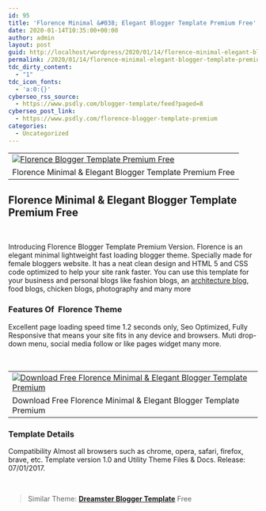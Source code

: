 ```yaml
---
id: 95
title: 'Florence Minimal &#038; Elegant Blogger Template Premium Free'
date: 2020-01-14T10:35:00+00:00
author: admin
layout: post
guid: http://localhost/wordpress/2020/01/14/florence-minimal-elegant-blogger-template-premium-free/
permalink: /2020/01/14/florence-minimal-elegant-blogger-template-premium-free/
tdc_dirty_content:
  - "1"
tdc_icon_fonts:
  - 'a:0:{}'
cyberseo_rss_source:
  - https://www.psdly.com/blogger-template/feed?paged=8
cyberseo_post_link:
  - https://www.psdly.com/florence-blogger-template-premium
categories:
  - Uncategorized
---
```

<table class="tr-caption-container" cellspacing="0" cellpadding="0" align="center">
  <tr>
    <td>
      <a href="https://i1.wp.com/www.psdly.com/wp-content/uploads/2020/01/Florence-Minimal-2526-Elegant-Blogger-Template-Premium-Free.jpg?ssl=1" data-elementor-open-lightbox="no"><img title="Florence Minimal & Elegant Blogger Template" src="https://i1.wp.com/www.psdly.com/wp-content/uploads/2020/01/Florence-Minimal-2526-Elegant-Blogger-Template-Premium-Free.jpg?ssl=1" alt="Florence Blogger Template Premium Free" border="0" data-original-height="533" data-original-width="800" data-recalc-dims="1" /></a>
    </td>
  </tr>
  
  <tr readability="2">
    <td class="tr-caption">
      <span>Florence Minimal & Elegant Blogger Template Premium Free</span>
    </td>
  </tr>
</table>

## <span>Florence Minimal & Elegant Blogger Template Premium Free</span>

<span>&nbsp;</span>

<div>
  <span>Introducing&nbsp;Florence Blogger Template Premium Version.&nbsp;Florence is an elegant minimal lightweight fast loading blogger theme. Specially made for female bloggers website. It has a neat clean design and HTML 5 and CSS code optimized to help your site rank faster. You can use this template for your business and personal blogs like fashion blogs, an <a href="https://www.pkientruc.com/" target="_blank" rel="noopener noreferrer">architecture blog</a>, food blogs, chicken blogs, photography and many more</span>
</div>

### <span>Features Of&nbsp;&nbsp;Florence Theme</span>

<span>Excellent page loading speed time 1.2 seconds only, Seo Optimized, Fully Responsive that means your site fits in any device and browsers. Muti drop-down menu, social media follow or like pages widget many more.</span>

<span>&nbsp;</span>

<table class="tr-caption-container" cellspacing="0" cellpadding="0" align="center">
  <tr>
    <td>
      <a href="https://i0.wp.com/www.psdly.com/wp-content/uploads/2020/01/Download-Free-Florence-Blogger-Template-Premium-Version.jpg?ssl=1" data-elementor-open-lightbox="no"><img title="Florence Blogger Template Premium Free" src="https://i0.wp.com/www.psdly.com/wp-content/uploads/2020/01/Download-Free-Florence-Blogger-Template-Premium-Version.jpg?ssl=1" alt="Download Free Florence Minimal & Elegant Blogger Template Premium" border="0" data-original-height="539" data-original-width="800" data-recalc-dims="1" /></a>
    </td>
  </tr>
  
  <tr readability="2">
    <td class="tr-caption">
      <span>Download Free Florence Minimal & Elegant Blogger Template Premium</span>
    </td>
  </tr>
</table>

### <span>Template Details</span>

<span>Compatibility Almost all browsers such as chrome, opera, safari, firefox, brave, etc. Template version 1.0 and Utility&nbsp;Theme Files & Docs.&nbsp;Release: 07/01/2017.</span>

<span>&nbsp;</span>

<blockquote class="tr_bq" readability="2.2340425531915">
  <p>
    <span>Similar Theme:&nbsp;<a href="https://www.psdly.com/2020/01/dreamster-blogger-template-premium.html" target="_blank" rel="noopener noreferrer"><b>Dreamster Blogger Template</b></a> Free</span>
  </p>
</blockquote>
